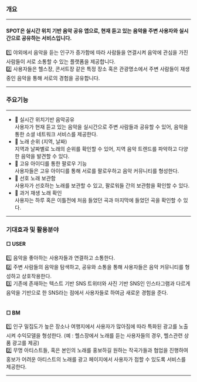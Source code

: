 ### 개요 <br>
***
#### SPOT은 실시간 위치 기반 음악 공유 앱으로, 현재 듣고 있는 음악을 주변 사용자와 실시간으로 공유하는 서비스입니다. <br>
1️⃣ 야외에서 음악을 듣는 인구가 증가함에 따라 사람들을 연결시켜 음악에 관심을 가진 사람들이 서로 소통할 수 있는 플랫폼을 제공합니다. <br>
2️⃣ 사용자들은 헬스장, 콘서트장 같은 특정 장소 혹은 관광명소에서 주변 사람들이 재생 중인 음악을 통해 서로의 경험을 공유합니다. <br>
***
### 주요기능 <br>
***
- 📌 실시간 위치기반 음악공유 <br>
사용자가 현재 듣고 있는 음악을 실시간으로 주변 사람들과 공유할 수 있어, 음악을 통한 소셜 네트워크 서비스를 제공한다.<br>
- 📌 노래 순위 (지역, 날짜) <br> 
지역과 날짜별로 노래의 순위를 확인할 수 있어, 지역 음악 트렌드를 파악하고 다양한 음악을 발견할 수 있다.<br>
- 📌 고유 아이디를 통한 팔로우 기능 <br>
사용자들은 고유 아이디를 통해 서로를 팔로우하고 음악 커뮤니티를 형성한다.<br>
- 📌 선호 노래 보관함 <br>
사용자가 선호하는 노래를 보관할 수 있고, 팔로워들 간의 보관함을 확인할 수 있다.<br>
- 📌 과거 재생 노래 확인 <br>
사용자는 하루 혹은 이틀전에 처음 들었던 곡과 마지막에 들었던 곡을 확인할 수 있다.<br>
***
### 기대효과 및 활용분야 <br>
#### □ USER <br>
1️⃣ 음악을 좋아하는 사용자들과 연결하고 소통한다.<br>
2️⃣ 주변 사람들의 음악을 탐색하고, 공유와 소통을 통해 사용자들은 음악 커뮤니티를 형성하고 상호작용한다.<br>
3️⃣ 기존에 존재하는 텍스트 기반 SNS 트위터와 사진 기반 SNS인 인스타그램과 다르게 음악을 기반으로 한 SNS라는 점에서 사용자들로 하여금 새로운 경험을 준다.<br>
<br>
#### □ BM <br>
1️⃣ 인구 밀집도가 높은 장소나 여행지에서 사용자가 많아짐에 따라 특화된 광고를 노출시켜 수익모델을 형성한다. (예 : 헬스장에서 노래를 듣는 사용자들의 경우, 헬스관련 상품 광고를 제공)<br>
2️⃣ 무명 아티스트들, 혹은 본인의 노래를 홍보하길 원하는 작곡가들과 협업을 진행하여 홍보가 어려운 아티스트의 노래를 광고 페이지에서 사용자가 접할 수 있도록 서비스를 제공한다.<br>
***
